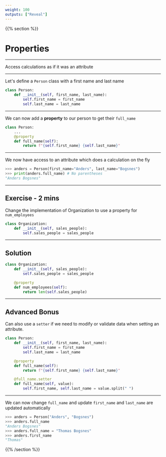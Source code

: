 ```yaml
---
weight: 100
outputs: ["Reveal"]
---
```




{{% section %}}

# Properties

---

Access calculations as if it was an attribute

---

Let's define a `Person` class with a first name and last name

```python
class Person:
    def __init__(self, first_name, last_name):
        self.first_name = first_name
        self.last_name = last_name
```

---

We can now add a **property** to our person to get their `full_name`

```python
class Person:
    ...
    @property
    def full_name(self):
        return f"{self.first_name} {self.last_name}"
```

---

We now have access to an attribute which does a calculation on the fly

```python
>>> anders = Person(first_name="Anders", last_name="Bogsnes")
>>> print(anders.full_name) # No parentheses
"Anders Bogsnes"
```

---

## Exercise - 2 mins

Change the implementation of Organization to use a property for `num_employees`

```python
class Organization:
    def __init__(self, sales_people):
        self.sales_people = sales_people

```

---

## Solution

```python
class Organization:
    def __init__(self, sales_people):
        self.sales_people = sales_people

    @property
    def num_employees(self):
        return len(self.sales_people)
```

---

## Advanced Bonus

Can also use a `setter` if we need to modify or validate data when setting an attribute.

```python
class Person:
    def __init__(self, first_name, last_name):
        self.first_name = first_name
        self.last_name = last_name

    @property
    def full_name(self):
        return f"{self.first_name} {self.last_name}"

    @full_name.setter
    def full_name(self, value):
        self.first_name, self.last_name = value.split(" ")
```

---

We can now change `full_name` and update `first_name` and `last_name` are updated automatically

```python
>>> anders = Person("Anders", "Bogsnes")
>>> anders.full_name
"Anders Bogsnes"
>>> anders.full_name = "Thomas Bogsnes"
>>> anders.first_name
"Thomas"
```


{{% /section %}}
